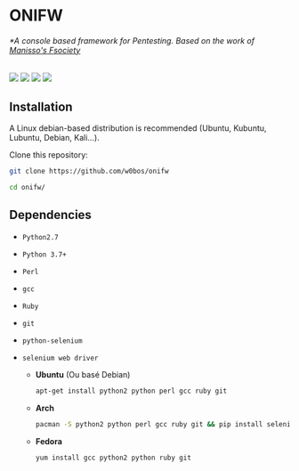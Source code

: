 # **ONIFW**
###### *A console based framework for Pentesting. Based on the work of [Manisso's Fsociety](https://github.com/Manisso/fsociety)
![](https://img.shields.io/badge/License-MIT-blue.svg?longCache=true&style=popout-square)
![](https://img.shields.io/badge/Tested_On-Linux-orange.svg?longCache=true&style=popout-square)
![](https://img.shields.io/badge/Version-0.3b-dark_green.svg?longCache=true&style=popout-square)
![](https://img.shields.io/badge/Python-3.7+-purple.svg?longCache=true&style=popout-square)

## **Installation**

A Linux debian-based distribution is recommended (Ubuntu, Kubuntu, Lubuntu, Debian, Kali...).

Clone this repository:

```bash
git clone https://github.com/w0bos/onifw

cd onifw/
```


## Dependencies

- `Python2.7`

- `Python 3.7+`

- `Perl`

- `gcc`

- `Ruby`

- `git`

- `python-selenium`

- `selenium web driver`


  - **Ubuntu** (Ou basé Debian)

    ```bash
    apt-get install python2 python perl gcc ruby git
    ```

  - **Arch**

    ```bash
    pacman -S python2 python perl gcc ruby git && pip install selenium
    ```

  - **Fedora**

    ```bash
    yum install gcc python2 python ruby git
    ```
